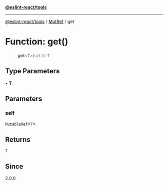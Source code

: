 [**@eslint-react/tools**](../../../README.md)

***

[@eslint-react/tools](../../../README.md) / [MutRef](../README.md) / get

# Function: get()

> **get**\<`T`\>(`self`): `T`

## Type Parameters

• **T**

## Parameters

### self

[`MutableRef`](../interfaces/MutableRef.md)\<`T`\>

## Returns

`T`

## Since

2.0.0
